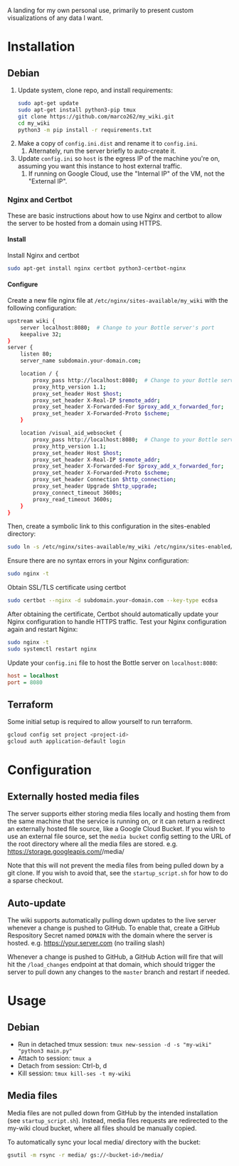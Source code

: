 A landing for my own personal use, primarily to present custom visualizations of any data I want.

# Installation

## Debian

1. Update system, clone repo, and install requirements:  
   ```bash
   sudo apt-get update
   sudo apt-get install python3-pip tmux
   git clone https://github.com/marco262/my_wiki.git
   cd my_wiki
   python3 -m pip install -r requirements.txt
   ```
2. Make a copy of `config.ini.dist` and rename it to `config.ini`.
   1. Alternately, run the server briefly to auto-create it.
3. Update `config.ini` so `host` is the egress IP of the machine you're on, assuming you want this instance to host external traffic.
   1. If running on Google Cloud, use the "Internal IP" of the VM, not the "External IP".

### Nginx and Certbot

These are basic instructions about how to use Nginx and certbot to allow the server to be hosted from a domain using HTTPS. 

#### Install

Install Nginx and certbot

```bash
sudo apt-get install nginx certbot python3-certbot-nginx
```

#### Configure

Create a new file nginx file at `/etc/nginx/sites-available/my_wiki` with the following configuration:

```bash
upstream wiki {
    server localhost:8080;  # Change to your Bottle server's port
    keepalive 32;
}
server {
    listen 80;
    server_name subdomain.your-domain.com;

    location / {
        proxy_pass http://localhost:8080;  # Change to your Bottle server's port
        proxy_http_version 1.1;
        proxy_set_header Host $host;
        proxy_set_header X-Real-IP $remote_addr;
        proxy_set_header X-Forwarded-For $proxy_add_x_forwarded_for;
        proxy_set_header X-Forwarded-Proto $scheme;
    }    

    location /visual_aid_websocket {
        proxy_pass http://localhost:8080;  # Change to your Bottle server's port
        proxy_http_version 1.1;
        proxy_set_header Host $host;
        proxy_set_header X-Real-IP $remote_addr;
        proxy_set_header X-Forwarded-For $proxy_add_x_forwarded_for;
        proxy_set_header X-Forwarded-Proto $scheme;
        proxy_set_header Connection $http_connection;
        proxy_set_header Upgrade $http_upgrade;
        proxy_connect_timeout 3600s;
        proxy_read_timeout 3600s;
    }
}
```

Then, create a symbolic link to this configuration in the sites-enabled directory:

```bash
sudo ln -s /etc/nginx/sites-available/my_wiki /etc/nginx/sites-enabled/
```

Ensure there are no syntax errors in your Nginx configuration:

```bash
sudo nginx -t
```

Obtain SSL/TLS certificate using certbot

```bash
sudo certbot --nginx -d subdomain.your-domain.com --key-type ecdsa
```

After obtaining the certificate, Certbot should automatically update your Nginx configuration to handle HTTPS traffic. Test your Nginx configuration again and restart Nginx:

```bash
sudo nginx -t
sudo systemctl restart nginx
```

Update your `config.ini` file to host the Bottle server on `localhost:8080`:

```ini
host = localhost
port = 8080
```

## Terraform

Some initial setup is required to allow yourself to run terraform.

```bash
gcloud config set project <project-id>
gcloud auth application-default login
```

# Configuration

## Externally hosted media files

The server supports either storing media files locally and hosting them from the same machine that the service is running on, or it can return a redirect an externally hosted file source, like a Google Cloud Bucket. If you wish to use an external file source, set the `media bucket` config setting to the URL of the root directory where all the media files are stored. e.g. https://storage.googleapis.com/<bucket-id>/media/

Note that this will not prevent the media files from being pulled down by a git clone. If you wish to avoid that, see the `startup_script.sh` for how to do a sparse checkout.

## Auto-update

The wiki supports automatically pulling down updates to the live server whenever a change is pushed to GitHub. To enable that, create a GitHub Respository Secret named `DOMAIN` with the domain where the server is hosted. e.g. https://your.server.com (no trailing slash)

Whenever a change is pushed to GitHub, a GitHub Action will fire that will hit the `/load_changes` endpoint at that domain, which should trigger the server to pull down any changes to the `master` branch and restart if needed.

# Usage

## Debian

* Run in detached tmux session: `tmux new-session -d -s "my-wiki" "python3 main.py"`
* Attach to session: `tmux a`
* Detach from session: Ctrl-b, d
* Kill session: `tmux kill-ses -t my-wiki`

## Media files

Media files are not pulled down from GitHub by the intended installation (see `startup_script.sh`). 
Instead, media files requests are redirected to the my-wiki cloud bucket, where all files should be manually copied.

To automatically sync your local media/ directory with the bucket:

```bash
gsutil -m rsync -r media/ gs://<bucket-id>/media/
```
